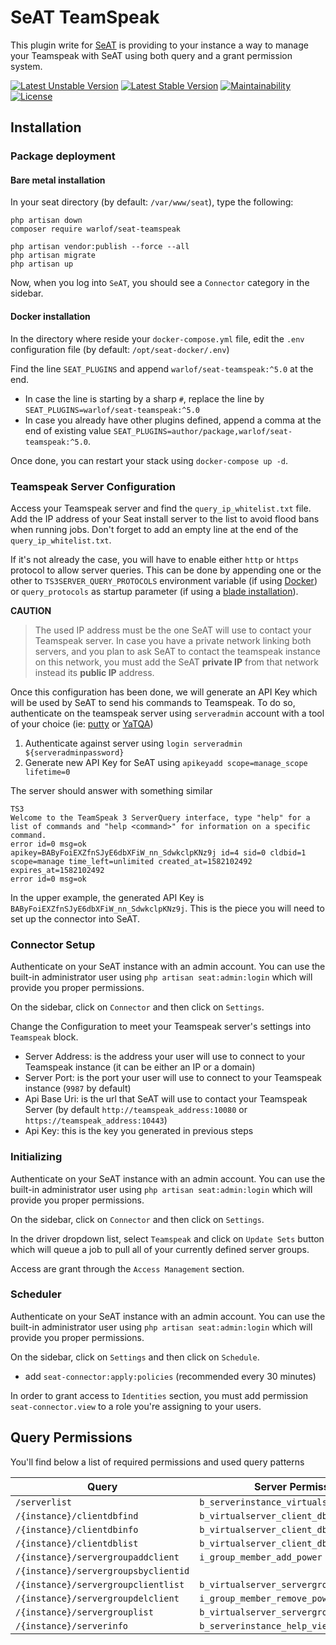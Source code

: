 # SeAT TeamSpeak
This plugin write for [SeAT](https://github.com/eveseat/seat) is providing to your instance a way to manage your Teamspeak with SeAT using both query and a grant permission system.

[![Latest Unstable Version](https://poser.pugx.org/warlof/seat-teamspeak/v/unstable)](https://packagist.org/packages/warlof/seat-teamspeak)
[![Latest Stable Version](https://poser.pugx.org/warlof/seat-teamspeak/v/stable)](https://packagist.org/packages/warlof/seat-teamspeak)
[![Maintainability](https://api.codeclimate.com/v1/badges/b7d8d113d57ba075b975/maintainability)](https://codeclimate.com/github/warlof/seat-teamspeak/maintainability)
[![License](https://poser.pugx.org/warlof/seat-teamspeak/license)](https://packagist.org/packages/warlof/seat-teamspeak)

## Installation

### Package deployment

#### Bare metal installation

In your seat directory (by default:  `/var/www/seat`), type the following:

```shell script
php artisan down
composer require warlof/seat-teamspeak

php artisan vendor:publish --force --all
php artisan migrate
php artisan up
```

Now, when you log into `SeAT`, you should see a `Connector` category in the sidebar.

#### Docker installation

In the directory where reside your `docker-compose.yml` file, edit the `.env` configuration file (by default: `/opt/seat-docker/.env`)

Find the line `SEAT_PLUGINS` and append `warlof/seat-teamspeak:^5.0` at the end.
 - In case the line is starting by a sharp `#`, replace the line by `SEAT_PLUGINS=warlof/seat-teamspeak:^5.0`
 - In case you already have other plugins defined, append a comma at the end of existing value `SEAT_PLUGINS=author/package,warlof/seat-teamspeak:^5.0`.

Once done, you can restart your stack using `docker-compose up -d`.

### Teamspeak Server Configuration

Access your Teamspeak server and find the `query_ip_whitelist.txt` file.
Add the IP address of your Seat install server to the list to avoid flood bans when running jobs.
Don't forget to add an empty line at the end of the `query_ip_whitelist.txt`.

If it's not already the case, you will have to enable either `http` or `https` protocol to allow server queries.
This can be done by appending one or the other to `TS3SERVER_QUERY_PROTOCOLS` environment variable (if using [Docker](https://hub.docker.com/_/teamspeak)) or `query_protocols` as startup parameter (if using a [blade installation](https://www.teamspeak.com/en/downloads/#server)).

**CAUTION**

> The used IP address must be the one SeAT will use to contact your Teamspeak server.
> In case you have a private network linking both servers, and you plan to ask SeAT to contact the teamspeak instance on this network, you must add the SeAT **private IP** from that network instead its **public IP** address.

Once this configuration has been done, we will generate an API Key which will be used by SeAT to send his commands to Teamspeak.
To do so, authenticate on the teamspeak server using `serveradmin` account with a tool of your choice (ie: [putty](https://www.chiark.greenend.org.uk/~sgtatham/putty/latest.html) or [YaTQA](https://yat.qa))

1. Authenticate against server using `login serveradmin ${serveradminpassword}`
2. Generate new API Key for SeAT using `apikeyadd scope=manage_scope lifetime=0`

The server should answer with something similar
```
TS3
Welcome to the TeamSpeak 3 ServerQuery interface, type "help" for a list of commands and "help <command>" for information on a specific command.
error id=0 msg=ok
apikey=BAByFoiEXZfnSJyE6dbXFiW_nn_SdwkclpKNz9j id=4 sid=0 cldbid=1 scope=manage time_left=unlimited created_at=1582102492 expires_at=1582102492
error id=0 msg=ok
```

In the upper example, the generated API Key is `BAByFoiEXZfnSJyE6dbXFiW_nn_SdwkclpKNz9j`.
This is the piece you will need to set up the connector into SeAT.

### Connector Setup

Authenticate on your SeAT instance with an admin account.
You can use the built-in administrator user using `php artisan seat:admin:login` which will provide you proper permissions.

On the sidebar, click on `Connector` and then click on `Settings`.

Change the Configuration to meet your Teamspeak server's settings into `Teamspeak` block.

 - Server Address: is the address your user will use to connect to your Teamspeak instance (it can be either an IP or a domain)
 - Server Port: is the port your user will use to connect to your Teamspeak instance (`9987` by default)
 - Api Base Uri: is the url that SeAT will use to contact your Teamspeak Server (by default `http://teamspeak_address:10080` or `https://teamspeak_address:10443`)
 - Api Key: this is the key you generated in previous steps

### Initializing

Authenticate on your SeAT instance with an admin account.
You can use the built-in administrator user using `php artisan seat:admin:login` which will provide you proper permissions.

On the sidebar, click on `Connector` and then click on `Settings`.

In the driver dropdown list, select `Teamspeak` and click on `Update Sets` button which will queue a job to pull all of your currently defined server groups.

Access are grant through the `Access Management` section.

### Scheduler

Authenticate on your SeAT instance with an admin account.
You can use the built-in administrator user using `php artisan seat:admin:login` which will provide you proper permissions.

On the sidebar, click on `Settings` and then click on `Schedule`. 
- add `seat-connector:apply:policies` (recommended every 30 minutes)

In order to grant access to `Identities` section, you must add permission `seat-connector.view` to a role you're assigning to your users.

## Query Permissions

You'll find below a list of required permissions and used query patterns

| Query                                | Server Permission                         | Api Scope      |
| ------------------------------------ | ----------------------------------------- | -------------- |
| `/serverlist`                        | `b_serverinstance_virtualserver_list`     | `manage_scope` |
| `/{instance}/clientdbfind`           | `b_virtualserver_client_dbsearch`         | `manage_scope` |
| `/{instance}/clientdbinfo`           | `b_virtualserver_client_dbinfo`           | `manage_scope` |
| `/{instance}/clientdblist`           | `b_virtualserver_client_dblist`           | `manage_scope` |
| `/{instance}/servergroupaddclient`   | `i_group_member_add_power`                | `manage_scope` |
| `/{instance}/servergroupsbyclientid` |                                           | `manage_scope` |
| `/{instance}/servergroupclientlist`  | `b_virtualserver_servergroup_client_list` | `manage_scope` |
| `/{instance}/servergroupdelclient`   | `i_group_member_remove_power`             | `manage_scope` |
| `/{instance}/servergrouplist`        | `b_virtualserver_servergroup_list`        | `manage_scope` |
| `/{instance}/serverinfo`             | `b_serverinstance_help_view`              | `manage_scope` |
